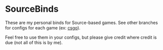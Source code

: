 # SourceBinds
These are my personal binds for Source-based games. See other branches for configs for each game (ex: [csgo](https://github.com/thatging3rkid/SourceBinds/tree/csgo)).

Feel free to use them in your configs, but please give credit where credit is due (not all of this is by me).
